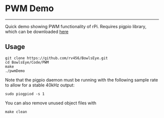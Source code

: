 # PWM Demo
-------

Quick demo showing PWM functionality of rPi.  Requires pigpio library, which can be downloaded [here](http://abyz.me.uk/rpi/pigpio/download.html)

## Usage

	git clone https://github.com/rv456/BowlsEye.git
	cd BowlsEye/Code/PWM
	make
	./pwmDemo

Note that the pigpio daemon must be running with the following sample rate to allow for a stable 40kHz output:

    sudo piogpiod -s 1

You can also remove unused object files with

	make clean

